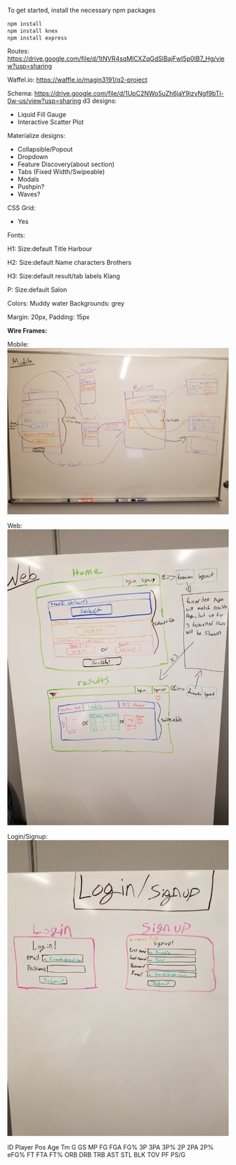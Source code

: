 To get started, install the necessary npm packages
```shell
npm install
npm install knex
npm install express
```


Routes: https://drive.google.com/file/d/1tNVR4sqMlCXZqGdSlBajFwI5p0IB7_Hg/view?usp=sharing

Waffel.io: https://waffle.io/magin3191/q2-project

Schema: https://drive.google.com/file/d/1UpC2NWo5uZh6jaY9jzyNgf9bTl-0w-us/view?usp=sharing
d3 designs:
- Liquid Fill Gauge
- Interactive Scatter Plot

Materialize designs:
- Collapsible/Popout
- Dropdown
- Feature Discovery(about section)
- Tabs (Fixed Width/Swipeable)
- Modals
- Pushpin?
- Waves?

CSS Grid:
- Yes

Fonts:

H1:
Size:default
Title
Harbour



H2:
Size:default
Name characters
Brothers



H3:
Size:default
result/tab labels
Klang

P:
Size:default
Salon

Colors: Muddy water
Backgrounds: grey

Margin: 20px,
Padding: 15px

**Wire Frames:**

Mobile:
![Alt text](./img/mobileWireFrame.jpg)

Web:
![Alt text](./img/webWireFrame.jpg)

Login/Signup:
![Alt text](./img/modalsWireFrame.jpg)



ID	Player	Pos	Age	Tm	G	GS	MP	FG	FGA	FG%	3P	3PA	3P%	2P	2PA	2P%	eFG%	FT	FTA	FT%	ORB	DRB	TRB	AST	STL	BLK	TOV	PF	PS/G

